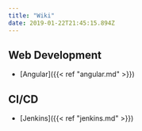 ```yaml
---
title: "Wiki"
date: 2019-01-22T21:45:15.894Z
---
```


## Web Development

- [Angular]({{< ref "angular.md" >}})

## CI/CD

- [Jenkins]({{< ref "jenkins.md" >}})
